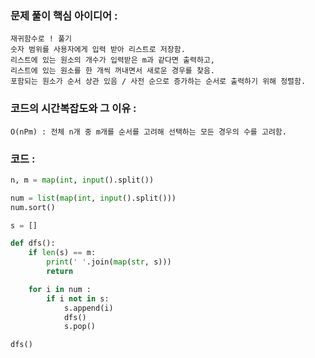 ### 문제 풀이 핵심 아이디어 :
    재귀함수로 ! 풀기
    숫자 범위를 사용자에게 입력 받아 리스트로 저장함.
    리스트에 있는 원소의 개수가 입력받은 m과 같다면 출력하고,
    리스트에 있는 원소를 한 개씩 꺼내면서 새로운 경우를 찾음.
    포함되는 원소가 순서 상관 있음 / 사전 순으로 증가하는 순서로 출력하기 위해 정렬함.

### 코드의 시간복잡도와 그 이유 :
    O(nPm) : 전체 n개 중 m개를 순서를 고려해 선택하는 모든 경우의 수를 고려함.

### 코드 :
```python
n, m = map(int, input().split())

num = list(map(int, input().split()))
num.sort()

s = []

def dfs():
    if len(s) == m:
        print(' '.join(map(str, s)))
        return

    for i in num :
        if i not in s:
            s.append(i)
            dfs()
            s.pop()

dfs()
```